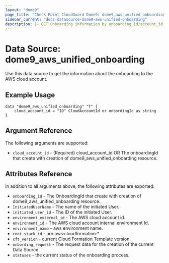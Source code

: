 ```yaml
---
layout: "dome9"
page_title: "Check Point CloudGuard Dome9: dome9_aws_unified_onboarding"
sidebar_current: "docs-datasource-dome9-aws-unified-onboarding"
description: |- GET Onboarding information by onboarding_id/account_id in the "Required" field
---
```


# Data Source: dome9_aws_unified_onboarding

Use this data source to get the information about the onboarding to the AWS cloud account.

## Example Usage

```hcl
data "dome9_aws_unified_onboarding" "T" {
    cloud_account_id = "ID" CloudAccountId or onbordingId as string
}
```

## Argument Reference

The following arguments are supported:

* `cloud_account_id` - (Required) cloud_account_id OR The onboardingId that create with creation of
  dome9_aws_unified_onboarding resource.

## Attributes Reference

In addition to all arguments above, the following attributes are exported:

* `onboarding_id` - The OnboardingId that create with creation of dome9_aws_unified_onboarding resource..
* `InitiatedUserName` - The name of the initiated User.
* `initiated_user_id` - The ID of the initiated User.
* `environment_external_id` - The AWS cloud account id.
* `environment_id` - The AWS cloud account internal environment Id.
* `environment_name` - aws environment name.
* `root_stack_id` - arn:aws:cloudformation:*
* `cft_version` - current Cloud Formation Template version. 
* `onbording_request` - The request data for the creation of the current Data Source.
* `statuses` - the current status of the onboarding process.
